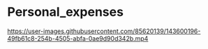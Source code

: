 # Personal_expenses 

<!-- ![personal expenses app cover](https://user-images.githubusercontent.com/85620139/129032552-d022b69c-f774-4a8d-b4a1-e5111f4ee854.png) -->

https://user-images.githubusercontent.com/85620139/143600196-49fb61c8-254b-4505-abfa-0ae9d90d342b.mp4

